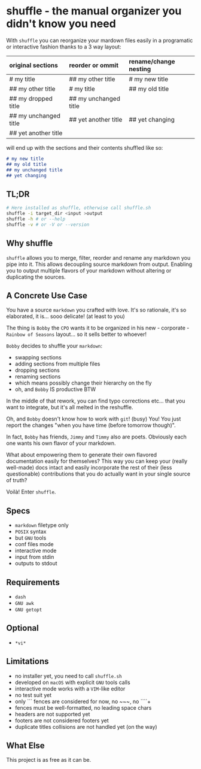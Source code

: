 # shuffle - the manual organizer you didn't know you need

With `shuffle` you can reorganize your mardown files easily in a programatic or
interactive fashion thanks to a 3 way layout:

| original sections     | reorder or ommit      | rename/change nesting |
| :-------------------- | :-------------------- | :-------------------- |
| # my title            | ## my other title     | # my new title        |
| ## my other title     | # my title            | ## my old title       |
| ## my dropped title   | ## my unchanged title |                       |
| ## my unchanged title | ## yet another title  | ## yet changing       |
| ## yet another title  |                       |                       |

will end up with the sections and their contents shuffled like so:

```markdown
# my new title
## my old title
## my unchanged title
## yet changing
```

## TL;DR

```sh
# Here installed as shuffle, otherwise call shuffle.sh
shuffle -i target_dir <input >output
shuffle -h # or --help
shuffle -v # or -V or --version
```

## Why shuffle

`shuffle` allows you to merge, filter, reorder and rename any markdown you pipe
into it.
This allows decoupling source markdown from output. Enabling you to output
multiple flavors of your markdown without altering or duplicating the sources.

## A Concrete Use Case

You have a source `markdown` you crafted with love.
It's so rationale, it's so elaborated, it is... sooo delicate! (at least to you)

The thing is `Bobby` the `CPO` wants it to be organized in
his new - corporate - `Rainbow of Seasons` layout...
so it sells better to whoever!

`Bobby` decides to shuffle your `markdown`:

- swapping sections
- adding sections from multiple files
- dropping sections
- renaming sections
- which means possibly change their hierarchy on the fly
- oh, and `Bobby` IS productive BTW

In the middle of that rework, you can find typo corrections etc... that you want
to integrate, but it's all melted in the reshuffle.

Oh, and `Bobby` doesn't know how to work with `git`! (busy)
You! You just report the changes "when you have time (before tomorrow though)".

In fact, `Bobby` has friends, `Jimmy` and `Timmy` also are poets.
Obviously each one wants his own flavor of your markdown.

What about empowering them to generate their own flavored documentation easily for
themselves? This way you can keep your (really well-made) docs intact and easily
incorporate the rest of their (less questionable) contributions
that you do actually want in your single source of truth?

Voilà! Enter `shuffle`.

## Specs

- `markdown` filetype only
- `POSIX` syntax
- but `GNU` tools
- conf files mode
- interactive mode
- input from stdin
- outputs to stdout

## Requirements

- `dash`
- `GNU awk`
- `GNU getopt`

## Optional

- `*vi*`

## Limitations

- no installer yet, you need to call `shuffle.sh`
- developed on `macOS` with explicit `GNU` tools calls
- interactive mode works with a `VIM`-like editor
- no test suit yet
- only \`\`\` fences are considered for now, no \~~~, no \`\`\`\`+
- fences must be well-formatted, no leading space chars
- headers are not supported yet
- footers are not considered footers yet
- duplicate titles collisions are not handled yet (on the way)

## What Else

This project is as free as it can be.
